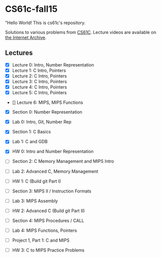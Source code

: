 # CS61c-fall15
"Hello World! This is cs61c's repository.

Solutions to various problems from [CS61C](http://inst.eecs.berkeley.edu/~cs61c/sp15/). Lecture videos are available on [the Internet Archive](https://archive.org/details/ucberkeley-webcast-PL-XXv-cvA_iCl2-D-FS5mk0jFF6cYSJs_).

## Lectures
- [x] Lecture 0: Intro, Number Representation
- [x] Lecture 1: C Intro, Pointers
- [x] Lecture 2: C Intro, Pointers
- [x] Lecture 3: C Intro, Pointers
- [x] Lecture 4: C Intro, Pointers
- [x] Lecture 5: C Intro, Pointers
- [] Lecture 6: MIPS, MIPS Functions


- [x] Section 0: Number Representation
- [x] Lab 0: Intro, Git, Number Rep

- [x] Section 1: C Basics
- [x] Lab 1: C and GDB

- [x] HW 0: Intro and Number Representation

- [ ] Section 2: C Memory Management and MIPS Intro
- [ ] Lab 2: Advanced C, Memory Management

- [ ] HW 1: C (Build git Part I)

- [ ] Section 3: MIPS II / Instruction Formats
- [ ] Lab 3: MIPS Assembly

- [ ] HW 2: Advanced C (Build git Part II)

- [ ] Section 4: MIPS Procedures / CALL
- [ ] Lab 4: MIPS Functions, Pointers

- [ ] Project 1, Part 1: C and MIPS

- [ ] HW 3: C to MIPS Practice Problems

